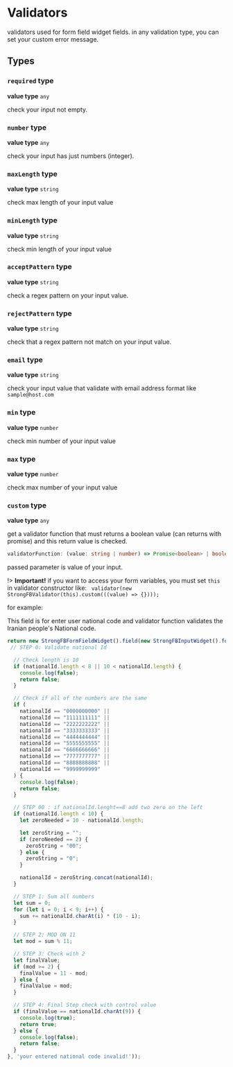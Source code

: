 # Validators

validators used for form field widget fields. in any validation type, you can set your custom error message.

## Types

### `required` type

**value type** `any` 

check your input not empty.

### `number` type

**value type** `any` 

check your input has just numbers (integer).

### `maxLength` type

**value type** `string` 

check max length of your input value

### `minLength` type

**value type** `string` 

check min length of your input value

### `acceptPattern` type

**value type** `string` 

check a regex pattern on your input value.

### `rejectPattern` type

**value type** `string` 

check that a regex pattern not match on your input value.

### `email` type

**value type** `string` 

check your input value that validate with email address format like `sample@host.com`

### `min` type

**value type** `number` 

check min number of your input value

### `max` type

**value type** `number` 

check max number of your input value

### `custom` type

**value type** `any` 

get a validator function that must returns a boolean value (can returns with promise) and this return value is checked. 
```ts
validatorFunction: (value: string | number) => Promise<boolean> | boolean
```

passed parameter is value of your input.

!> **Important!** if you want to access your form variables, you must set `this` in validator constructor like: `
validator(new StrongFBValidator(this).custom(((value) => {})));`

for example:

This field is for enter user national code and validator function validates the Iranian people's National code.

```ts
return new StrongFBFormFieldWidget().field(new StrongFBInputWidget().formFieldName('national_code')).label('National Code').validator(new StrongFBValidator().custom((nationalId) => {
 // STEP 0: Validate national Id

  // Check length is 10
  if (nationalId.length < 8 || 10 < nationalId.length) {
    console.log(false);
    return false;
  }

  // Check if all of the numbers are the same
  if (
    nationalId == "0000000000" ||
    nationalId == "1111111111" ||
    nationalId == "2222222222" ||
    nationalId == "3333333333" ||
    nationalId == "4444444444" ||
    nationalId == "5555555555" ||
    nationalId == "6666666666" ||
    nationalId == "7777777777" ||
    nationalId == "8888888888" ||
    nationalId == "9999999999"
  ) {
    console.log(false);
    return false;
  }

  // STEP 00 : if nationalId.lenght==8 add two zero on the left
  if (nationalId.length < 10) {
    let zeroNeeded = 10 - nationalId.length;

    let zeroString = "";
    if (zeroNeeded == 2) {
      zeroString = "00";
    } else {
      zeroString = "0";
    }

    nationalId = zeroString.concat(nationalId);
  }

  // STEP 1: Sum all numbers
  let sum = 0;
  for (let i = 0; i < 9; i++) {
    sum += nationalId.charAt(i) * (10 - i);
  }

  // STEP 2: MOD ON 11
  let mod = sum % 11;

  // STEP 3: Check with 2
  let finalValue;
  if (mod >= 2) {
    finalValue = 11 - mod;
  } else {
    finalValue = mod;
  }

  // STEP 4: Final Step check with control value
  if (finalValue == nationalId.charAt(9)) {
    console.log(true);
    return true;
  } else {
    console.log(false);
    return false;
  }
}, 'your entered national code invalid!'));

```




